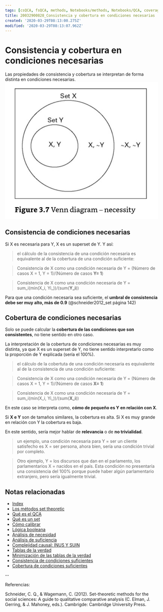 ```yaml
---
tags: [csQCA, fsQCA, methods, Notebooks/methods, Notebooks/QCA, coverage, consistency, necessity]
title: 20032900828_Consistencia y cobertura en condiciones necesarias
created: '2020-03-29T08:13:00.275Z'
modified: '2020-03-29T08:13:07.962Z'
---
```


# Consistencia y cobertura en condiciones necesarias

Las propiedades de consistencia y cobertura se interpretan de forma distinta en condiciones necesarias.
![necesidad](2003241901_necessity.jpg)

## Consistencia de condiciones necesarias

Si X es necesaria para Y, X es un superset de Y. Y así:

> el cálculo de la consistencia de una condición necesaria es equivalente al de la cobertura de una condición suficiente:

> Consistencia de X como una condición necesaria de Y = (Número de casos X = 1, Y = 1)/(Número de casos **Y= 1**)

> Consistencia de X como una condición necesaria de Y = sum_i(min(X_i, Yi_))/(sum(**Y_i**))

Para que una condición necesaria sea suficiente, el **umbral de consistencia debe ser muy alto, más de 0.9** (@schneider2012_set página 142)

## Cobertura de condiciones necesarias

Solo se puede calcular la **cobertura de las condiciones que son consistentes**, no tiene sentido en otro caso.

La interpretación de la cobertura de condiciones necesarias es muy distinta, ya que X es un superset de Y, no tiene sentido interpretarlo como la proporción de Y explicada (sería el 100%).

> el cálculo de la cobertuta de una condición necesaria es equivalente al de la consistencia de una condición suficiente:

> Consistencia de X como una condición necesaria de Y = (Número de casos X = 1, Y = 1)/(Número de casos **X= 1**)

> Consistencia de X como una condición necesaria de Y = sum_i(min(X_i, Yi_))/(sum(**X_i**))

En este caso se interpreta como, **cómo de pequeño es Y en relación con X**. 

Si **X e Y** son de tamaños similares, la cobertura es alta. Si X es muy grande en relación con Y la cobertura es baja. 

En este sentido, sería mejor hablar de **relevancia** o de **no trivialidad**.

> un ejemplo, una condición necesaria para Y = ser un cliente satisfecho es X = ser persona, ahora bien, sería una condición trivial por completo.

> Otro ejemplo, Y = los discursos que dan en el parlamento, los parlamentarios X = nacidos en el país. Esta condición no presentaría una consistencia del 100% porque puede haber algún parlamentario extranjero, pero sería igualmente trivial.
 
 ## Notas relacionadas

- [Index](_2003101705_index.md)
- [Los métodos set theoretic](2003212003_set_theoretic_methods.md)
- [Qué es el QCA](2003212024_qca_descripcion.md)
- [Qué es un set](2003221713_setdefinition_qca.md)
- [Cómo calibrar](2003221733_calibracion_sets.md)
- [Lógica booleana](2003231138_operaciones_boleanas.md)
- [Análisis de necesidad](2003241901_condicionnecesidadqca.md)
- [Análisis de suficiencia](2003241628_analisissuficiencia_qca.md)
- [Complejidad causal: INUS Y SUIN](2003250705_causalcomplexity.md)
- [Tablas de la verdad](2003261610_minimizacion_tabladelaverdad.md)
- [Minimización de las tablas de la verdad](2003261610_minimizacion_tabladelaverdad.md)
- [Consistencia de condiciones suficientes](2003280813_consistencia_qca.md)
- [Cobertura de condiciones suficientes](2003280911_cobertura_solucionsuficiente.md)

--

Referencias:

Schneider, C. Q., & Wagemann, C. (2012). Set-theoretic methods for the social sciences: A guide to qualitative comparative analysis (C. Elman, J. Gerring, & J. Mahoney, eds.). Cambrigde: Cambridge University Press.